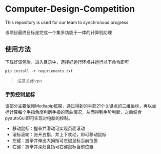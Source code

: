 # Computer-Design-Competition
This repository is used for our team to synchronous progress

该项目最终目标是完成一个集多功能于一体的计算机助理





## 使用方法

下载好该包后，进入目录中，选择好运行环境并运行以下命令即可

```
pip install -r requriements.txt
```

> 注意关闭vpn



### 手势控制鼠标

该部分主要依赖Mediapip框架，通过得到的手部21个关键点的三维坐标，再以坐标计算每个手指角度判断手指的弯曲情况，从而得到手势判断，之后结合pyautoGui即可实现对电脑的控制。

* 移动鼠标：握拳并滑动可实现页面滚动
* 滚标滚轮：张开五指，并上下欢动，即可移动鼠标
* 左键：握拳并伸出大拇指可左键鼠标当前位置
* 右键：握拳并深处食指可右键鼠标当前位置
